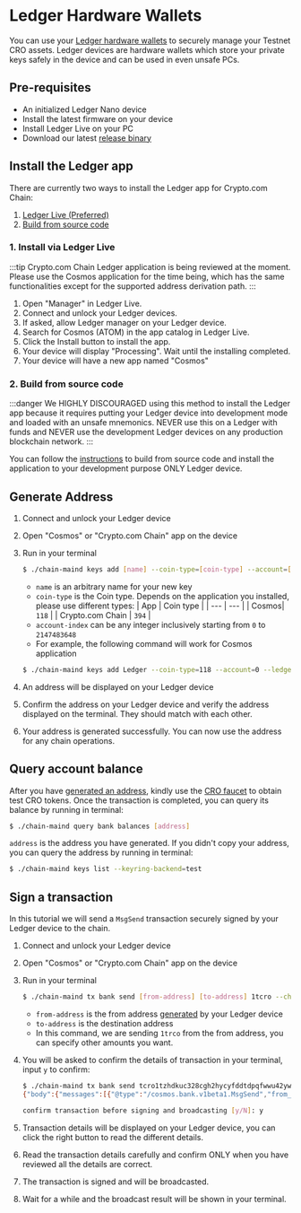 # Ledger Hardware Wallets

You can use your [Ledger hardware wallets](https://www.ledger.com/) to securely manage your Testnet CRO assets. Ledger devices are hardware wallets which store your private keys safely in the device and can be used in even unsafe PCs.

## Pre-requisites

- An initialized Ledger Nano device
- Install the latest firmware on your device
- Install Ledger Live on your PC
- Download our latest [release binary](https://github.com/crypto-com/chain-main/releases)

## Install the Ledger app

There are currently two ways to install the Ledger app for Crypto.com Chain:

1. [Ledger Live (Preferred)](#_1-install-via-ledger-live)
1. [Build from source code](#_2-build-from-source-code)

### 1. Install via Ledger Live

:::tip
Crypto.com Chain Ledger application is being reviewed at the moment. Please use the Cosmos application for the time being, which has the same functionalities except for the supported address derivation path.
:::

1. Open "Manager" in Ledger Live.
1. Connect and unlock your Ledger devices.
1. If asked, allow Ledger manager on your Ledger device.
1. Search for Cosmos (ATOM) in the app catalog in Ledger Live.
1. Click the Install button to install the app.
1. Your device will display "Processing". Wait until the installing completed.
1. Your device will have a new app named "Cosmos"

### 2. Build from source code

:::danger
We HIGHLY DISCOURAGED using this method to install the Ledger app because it requires putting your Ledger device into development mode and loaded with an unsafe mnemonics. NEVER use this on a Ledger with funds and NEVER use the development Ledger devices on any production blockchain network.
:::

You can follow the [instructions](https://github.com/crypto-com/ledger-crypto#using-a-real-device) to build from source code and install the application to your development purpose ONLY Ledger device.

## Generate Address

1. Connect and unlock your Ledger device
1. Open "Cosmos" or "Crypto.com Chain" app on the device
1. Run in your terminal
    ```bash
    $ ./chain-maind keys add [name] --coin-type=[coin-type] --account=[account-index] --ledger --keyring-backend=test
    ```

    - `name` is an arbitrary name for your new key
    - `coin-type` is the Coin type. Depends on the application you installed, please use different types:
        | App | Coin type |
        | --- | --- |
        | Cosmos| `118` |
        | Crypto.com Chain | `394` |
    - `account-index` can be any integer inclusively starting from `0` to `2147483648`
    - For example, the following command will work for Cosmos application
    ```bash
    $ ./chain-maind keys add Ledger --coin-type=118 --account=0 --ledger --keyring-backend=test
    ```
1. An address will be displayed on your Ledger device
1. Confirm the address on your Ledger device and verify the address displayed on the terminal. They should match with each other.
1. Your address is generated successfully. You can now use the address for any chain operations.

## Query account balance

After you have [generated an address](#generate-address), kindly use the [CRO faucet](https://chain.crypto.com/faucet) to obtain test CRO tokens. Once the transaction is completed, you can query its balance by running in terminal:

```bash
$ ./chain-maind query bank balances [address]
```

`address` is the address you have generated. If you didn't copy your address, you can query the address by running in terminal:

```bash
$ ./chain-maind keys list --keyring-backend=test
```

## Sign a transaction

In this tutorial we will send a `MsgSend` transaction securely signed by your Ledger device to the chain.

1. Connect and unlock your Ledger device
1. Open "Cosmos" or "Crypto.com Chain" app on the device
1. Run in your terminal
    ```bash
    $ ./chain-maind tx bank send [from-address] [to-address] 1tcro --chain-id=testnet-croeseid-1 --ledger --keyring-backend=test  --sign-mode=amino-json
    ```

    - `from-address` is the from address [generated](#generate-address) by your Ledger device
    - `to-address` is the destination address
    - In this command, we are sending `1trco` from the from address, you can specify other amounts you want.
1. You will be asked to confirm the details of transaction in your terminal, input `y` to confirm:
    ```bash
    $ ./chain-maind tx bank send tcro1tzhdkuc328cgh2hycyfddtdpqfwwu42ywyfvkj tcro1aaah6juc9n6wvkkkr4zdn073n8gt7waha39xsv 1tcro --chain-id=testnet-croeseid-1 --ledger --keyring-backend=test  --sign-mode=amino-json
    {"body":{"messages":[{"@type":"/cosmos.bank.v1beta1.MsgSend","from_address":"tcro1tzhdkuc328cgh2hycyfddtdpqfwwu42ywyfvkj","to_address":"tcro1aaah6juc9n6wvkkkr4zdn073n8gt7waha39xsv","amount":[{"denom":"basetcro","amount":"100000000"}]}],"memo":"","timeout_height":"0","extension_options":[],"non_critical_extension_options":[]},"auth_info":{"signer_infos":[],"fee":{"amount":[],"gas_limit":"200000","payer":"","granter":""}},"signatures":[]}

    confirm transaction before signing and broadcasting [y/N]: y
    ```
1. Transaction details will be displayed on your Ledger device, you can click the right button to read the different details.
1. Read the transaction details carefully and confirm ONLY when you have reviewed all the details are correct.
1. The transaction is signed and will be broadcasted.
1. Wait for a while and the broadcast result will be shown in your terminal.
